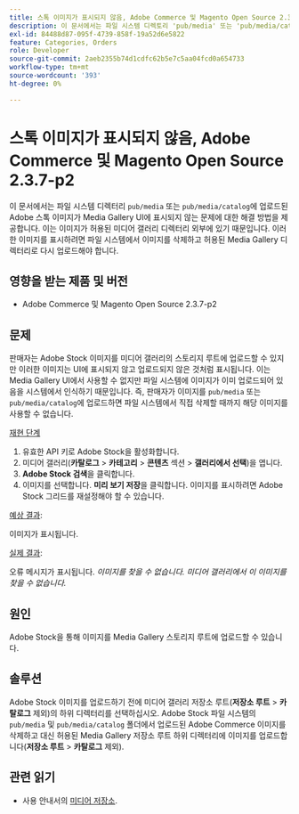 ```yaml
---
title: 스톡 이미지가 표시되지 않음, Adobe Commerce 및 Magento Open Source 2.3.7-p2
description: 이 문서에서는 파일 시스템 디렉토리 'pub/media' 또는 'pub/media/catalog'에 업로드된 Adobe 스톡 이미지가 미디어 갤러리 UI에 표시되지 않는 문제에 대한 해결 방법을 제공합니다. 이는 이미지가 허용된 미디어 갤러리 디렉터리 외부에 있기 때문입니다. 이러한 이미지를 표시하려면 파일 시스템에서 이미지를 삭제하고 허용된 Media Gallery 디렉터리로 다시 업로드해야 합니다.
exl-id: 84488d87-095f-4739-858f-19a52d6e5822
feature: Categories, Orders
role: Developer
source-git-commit: 2aeb2355b74d1cdfc62b5e7c5aa04fcd0a654733
workflow-type: tm+mt
source-wordcount: '393'
ht-degree: 0%

---
```


# 스톡 이미지가 표시되지 않음, Adobe Commerce 및 Magento Open Source 2.3.7-p2

이 문서에서는 파일 시스템 디렉터리 `pub/media` 또는 `pub/media/catalog`에 업로드된 Adobe 스톡 이미지가 Media Gallery UI에 표시되지 않는 문제에 대한 해결 방법을 제공합니다. 이는 이미지가 허용된 미디어 갤러리 디렉터리 외부에 있기 때문입니다. 이러한 이미지를 표시하려면 파일 시스템에서 이미지를 삭제하고 허용된 Media Gallery 디렉터리로 다시 업로드해야 합니다.

## 영향을 받는 제품 및 버전

* Adobe Commerce 및 Magento Open Source 2.3.7-p2


## 문제

판매자는 Adobe Stock 이미지를 미디어 갤러리의 스토리지 루트에 업로드할 수 있지만 이러한 이미지는 UI에 표시되지 않고 업로드되지 않은 것처럼 표시됩니다. 이는 Media Gallery UI에서 사용할 수 없지만 파일 시스템에 이미지가 이미 업로드되어 있음을 시스템에서 인식하기 때문입니다. 즉, 판매자가 이미지를 `pub/media` 또는 `pub/media/catalog`에 업로드하면 파일 시스템에서 직접 삭제할 때까지 해당 이미지를 사용할 수 없습니다.

<u>재현 단계</u>

1. 유효한 API 키로 Adobe Stock을 활성화합니다.
1. 미디어 갤러리(**카탈로그** > **카테고리** > **콘텐츠** 섹션 > **갤러리에서 선택**)을 엽니다.
1. **Adobe Stock 검색**&#x200B;을 클릭합니다.
1. 이미지를 선택합니다. **미리 보기 저장**&#x200B;을 클릭합니다. 이미지를 표시하려면 Adobe Stock 그리드를 재설정해야 할 수 있습니다.

<u>예상 결과</u>:

이미지가 표시됩니다.

<u>실제 결과</u>:

오류 메시지가 표시됩니다. *이미지를 찾을 수 없습니다. 미디어 갤러리에서 이 이미지를 찾을 수 없습니다.*

## 원인

Adobe Stock을 통해 이미지를 Media Gallery 스토리지 루트에 업로드할 수 있습니다.

## 솔루션

Adobe Stock 이미지를 업로드하기 전에 미디어 갤러리 저장소 루트(**저장소 루트** > **카탈로그** 제외)의 하위 디렉터리를 선택하십시오.
Adobe Stock 파일 시스템의 `pub/media` 및 `pub/media/catalog` 폴더에서 업로드된 Adobe Commerce 이미지를 삭제하고 대신 허용된 Media Gallery 저장소 루트 하위 디렉터리에 이미지를 업로드합니다(**저장소 루트** > **카탈로그** 제외).

## 관련 읽기

* 사용 안내서의 [미디어 저장소](https://experienceleague.adobe.com/en/docs/commerce-admin/content-design/wysiwyg/storage/media-storage).
